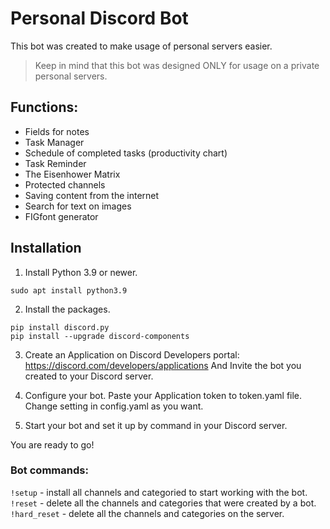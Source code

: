 # Personal Discord Bot

This bot was created to make usage of personal servers easier.
> Keep in mind that this bot was designed ONLY for usage on a private personal servers.

## Functions:
- Fields for notes
- Task Manager
- Schedule of completed tasks (productivity chart)
- Task Reminder
- The Eisenhower Matrix
- Protected channels
- Saving content from the internet
- Search for text on images
- FIGfont generator

## Installation

1. Install Python 3.9 or newer.
```
sudo apt install python3.9
```

2. Install the packages.
```
pip install discord.py
pip install --upgrade discord-components
```

3. Create an Application on Discord Developers portal:
https://discord.com/developers/applications
And Invite the bot you created to your Discord server.

4. Configure your bot.
Paste your Application token to token.yaml file.
Change setting in config.yaml as you want.

5. Start your bot and set it up by command in your Discord server.

You are ready to go!

### Bot commands:
```!setup``` - install all channels and categoried to start working with the bot. <br/> 
```!reset``` - delete all the channels and categories that were created by a bot. <br/> 
```!hard_reset``` - delete all the channels and categories on the server. <br/> 

